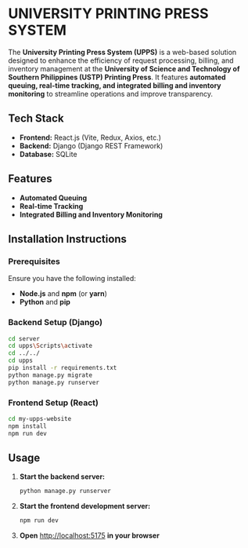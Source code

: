 # **UNIVERSITY PRINTING PRESS SYSTEM**

The **University Printing Press System (UPPS)** is a web-based solution designed to enhance the efficiency of request processing, billing, and inventory management at the **University of Science and Technology of Southern Philippines (USTP) Printing Press**. It features **automated queuing, real-time tracking, and integrated billing and inventory monitoring** to streamline operations and improve transparency.

## **Tech Stack**
- **Frontend:** React.js (Vite, Redux, Axios, etc.)
- **Backend:** Django (Django REST Framework)
- **Database:** SQLite

## **Features**
- **Automated Queuing**
- **Real-time Tracking**
- **Integrated Billing and Inventory Monitoring**

## **Installation Instructions**

### **Prerequisites**
Ensure you have the following installed:
- **Node.js** and **npm** (or **yarn**)
- **Python** and **pip**

### **Backend Setup (Django)**
```sh
cd server
cd upps\Scripts\activate
cd ../../
cd upps
pip install -r requirements.txt
python manage.py migrate
python manage.py runserver
```

### **Frontend Setup (React)**
```sh
cd my-upps-website
npm install
npm run dev
```

## **Usage**
1. **Start the backend server:**
   ```sh
   python manage.py runserver
   ```
2. **Start the frontend development server:**
   ```sh
   npm run dev
   ```
3. **Open** [http://localhost:5175](http://localhost:5175) **in your browser**
